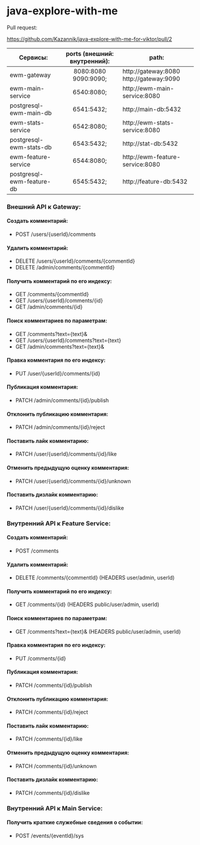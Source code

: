 # java-explore-with-me

Pull request:

https://github.com/Kazannik/java-explore-with-me-for-viktor/pull/2

| Сервисы:                  | ports (внешний: внутренний): | path:                                
|---------------------------|:----------------------------:|---------------------------------------------|                    
| ewm-gateway               |  8080:8080<br/> 9090:9090;   | http://gateway:8080<br/>http://gateway:9090 |
| ewm-main-service          |          6540:8080;          | http://ewm-main-service:8080                |
| postgresql-ewm-main-db    |          6541:5432;          | http://main-db:5432                         |
| ewm-stats-service         |          6542:8080;          | http://ewm-stats-service:8080               |                  
| postgresql-ewm-stats-db   |          6543:5432;          | http://stat-db:5432                         |
| ewm-feature-service       |          6544:8080;          | http://ewm-feature-service:8080             |                                     
| postgresql-ewm-feature-db |          6545:5432;          | http://feature-db:5432                      |



### Внешний API к Gateway:
#### Создать комментарий:
- POST /users/{userId}/comments
#### Удалить комментарий:
- DELETE /users/{userId}/comments/{commentId}
- DELETE /admin/comments/{commentId}
#### Получить комментарий по его индексу:
- GET  /comments/{commentId}
- GET  /users/{userId}/comments/{id}
- GET  /admin/comments/{id}
#### Поиск комментариев по параметрам:
- GET  /comments?text={text}&
- GET  /users/{userId}/comments?text={text}
- GET  /admin/comments?text={text}&
#### Правка комментария по его индексу:
- PUT /user/{userId}/comments/{id}
#### Публикация комментария:
- PATCH /admin/comments/{id}/publish
#### Отклонить публикацию комментария:
- PATCH /admin/comments/{id}/reject
#### Поставить лайк комментарию:
- PATCH /user/{userId}/comments/{id}/like
#### Отменить предыдущую оценку комментария:
- PATCH /user/{userId}/comments/{id}/unknown
#### Поставить дизлайк комментарию:
- PATCH /user/{userId}/comments/{id}/dislike

### Внутренний API к Feature Service:
#### Создать комментарий:
- POST /comments
#### Удалить комментарий:
- DELETE /comments/{commentId} (HEADERS user/admin, userId)
#### Получить комментарий по его индексу:
- GET  /comments/{id} (HEADERS public/user/admin, userId)
#### Поиск комментариев по параметрам:
- GET  /comments?text={text}& (HEADERS public/user/admin, userId)
#### Правка комментария по его индексу:
- PUT /comments/{id}
#### Публикация комментария:
- PATCH /comments/{id}/publish
#### Отклонить публикацию комментария:
- PATCH /comments/{id}/reject
#### Поставить лайк комментарию:
- PATCH /comments/{id}/like
#### Отменить предыдущую оценку комментария:
- PATCH /comments/{id}/unknown
#### Поставить дизлайк комментарию:
- PATCH /comments/{id}/dislike

### Внутренний API к Main Service:
#### Получить краткие служебные сведения о событии:
- POST /events/{eventId}/sys